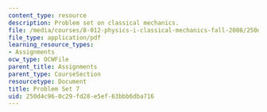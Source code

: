```yaml
---
content_type: resource
description: Problem set on classical mechanics.
file: /media/courses/8-012-physics-i-classical-mechanics-fall-2008/250d4c960c29fd28e5ef63bbb6dba716_ps7.pdf
file_type: application/pdf
learning_resource_types:
- Assignments
ocw_type: OCWFile
parent_title: Assignments
parent_type: CourseSection
resourcetype: Document
title: Problem Set 7
uid: 250d4c96-0c29-fd28-e5ef-63bbb6dba716
---
```

